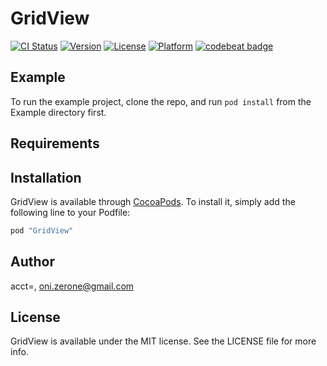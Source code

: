 # GridView

[![CI Status](http://img.shields.io/travis/acct<blob>=<NULL>/GridView.svg?style=flat)](https://travis-ci.org/acct<blob>=<NULL>/GridView)
[![Version](https://img.shields.io/cocoapods/v/GridView.svg?style=flat)](http://cocoapods.org/pods/GridView)
[![License](https://img.shields.io/cocoapods/l/GridView.svg?style=flat)](http://cocoapods.org/pods/GridView)
[![Platform](https://img.shields.io/cocoapods/p/GridView.svg?style=flat)](http://cocoapods.org/pods/GridView)
[![codebeat badge](https://codebeat.co/badges/28401439-fa0d-43f7-a4b3-737d5595606c)](https://codebeat.co/projects/github-com-oni-zerone-gridview-master)

## Example

To run the example project, clone the repo, and run `pod install` from the Example directory first.

## Requirements

## Installation

GridView is available through [CocoaPods](http://cocoapods.org). To install
it, simply add the following line to your Podfile:

```ruby
pod "GridView"
```

## Author

acct<blob>=<NULL>, oni.zerone@gmail.com

## License

GridView is available under the MIT license. See the LICENSE file for more info.
